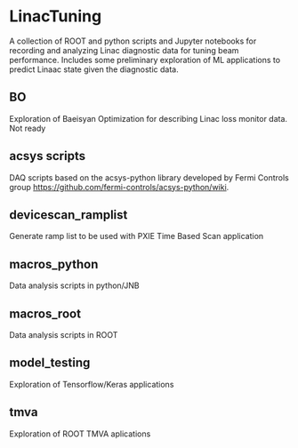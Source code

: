 # LinacTuning

A collection of ROOT and python scripts and Jupyter notebooks for recording and analyzing Linac diagnostic data for tuning beam performance. Includes some preliminary exploration of ML applications to predict Linaac state given the diagnostic data. 

## BO
Exploration of Baeisyan Optimization for describing Linac loss monitor data. Not ready

## acsys scripts
DAQ scripts based on the acsys-python library developed by Fermi Controls group https://github.com/fermi-controls/acsys-python/wiki.

## devicescan_ramplist
Generate ramp list to be used with PXIE Time Based Scan application

## macros_python
Data analysis scripts in python/JNB

## macros_root
Data analysis scripts in ROOT

## model_testing
Exploration of Tensorflow/Keras applications

## tmva
Exploration of ROOT TMVA aplications
